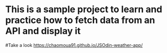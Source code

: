 # This is a sample project to learn and practice how to fetch data from an API and display it

#Take a look
https://chaomoua91.github.io/JSOdin-weather-app/
